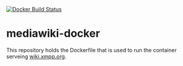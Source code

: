 [![Docker Build Status](https://img.shields.io/docker/build/xmppxsf/mediawiki.svg)](https://hub.docker.com/r/xmppxsf/mediawiki/)

# mediawiki-docker

This repository holds the Dockerfile that is used to run the container serveing [wiki.xmpp.org](https://wiki.xmpp.org).
